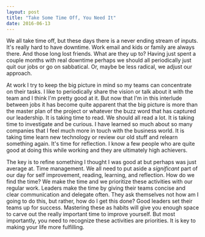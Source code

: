 ```yaml
---
layout: post
title: "Take Some Time Off, You Need It"
date: 2016-06-13
---
```

We all take time off, but these days there is a never ending stream of inputs. It's really hard to have downtime. Work email and kids or family are always there. And those long lost friends. What are they up to? Having just spent a couple months with real downtime perhaps we should all periodically just quit our jobs or go on sabbatical.  Or, maybe be less radical, we adjust our approach. 

At work I try to keep the big picture in mind so my teams can concentrate on their tasks. I like to periodically share the vision or talk about it with the team and I think I'm pretty good at it. But now that I'm in this interlude between jobs it has become quite apparent that the big picture is more than the master plan of the project or whatever the buzz word that has captured our leadership. It is taking time to read. We should all read a lot. It is taking time to investigate and be curious. I have learned so much about so many companies that I feel much more in touch with the business world. It is taking time learn new technology or review our old stuff and relearn something again. It's time for reflection. I know a few people who are quite good at doing this while working and they are ultimately high achievers. 

The key is to refine something I thought I was good at but perhaps was just average at. Time management. We all need to put aside a *significant* part of our day for self improvement, reading, learning, and reflection. How do we find the time? We make the time and we prioritize these activities with our regular work. Leaders make the time by giving their teams concise and clear communication and delegate often. They ask themselves not how am I going to do this, but rather, how do I get this done? Good leaders set their teams up for success. Mastering these as habits will give you enough space to carve out the really important time to improve yourself. But most importantly, you need to recognize these activities are priorities. It is key to making your life more fulfilling. 
 
